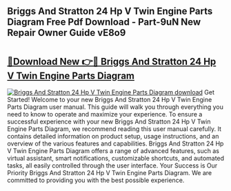 ## Briggs And Stratton 24 Hp V Twin Engine Parts Diagram Free Pdf Download - Part-9uN New Repair Owner Guide vE8o9

# <h2><a href="http://dfmo3jj.blite.top/?on=Briggs+And+Stratton+24+Hp+V+Twin+Engine+Parts+Diagram">🔗Download New 👉🔴 Briggs And Stratton 24 Hp V Twin Engine Parts Diagram</a></h2>

[![Briggs And Stratton 24 Hp V Twin Engine Parts Diagram download](https://i.imgur.com/lujVjoI.png)](http://dfmo3jj.blite.top/?on=Briggs+And+Stratton+24+Hp+V+Twin+Engine+Parts+Diagram)
Get Started! Welcome to your new Briggs And Stratton 24 Hp V Twin Engine Parts Diagram user manual. This guide will walk you through everything you need to know to operate and maximize your experience. To ensure a successful experience with your new Briggs And Stratton 24 Hp V Twin Engine Parts Diagram, we recommend reading this user manual carefully. It contains detailed information on product setup, usage instructions, and an overview of the various features and capabilities. Briggs And Stratton 24 Hp V Twin Engine Parts Diagram offers a range of advanced features, such as virtual assistant, smart notifications, customizable shortcuts, and automated tasks, all easily controlled through the user interface. Your Success is Our Priority Briggs And Stratton 24 Hp V Twin Engine Parts Diagram. We are committed to providing you with the best possible experience.
